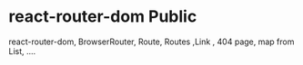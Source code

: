# react-router-dom Public
 react-router-dom, BrowserRouter, Route, Routes ,Link , 404 page, map from List, ....
